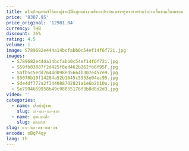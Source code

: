 ```yaml
---
title: แจ็กเก็ตชุดทักซิโด้ของผู้ชาย2ชิ้นสูทแต่งงานสีทองประดับเพชรหรูหราสำหรับเจ้าบ่าวเสื้องานเลี้ยงพรอม
price: '8307.95'
price_original: '12981.04'
currency: THB
discount: 36%
rating: 4.5
volume: 1
image: S789682e444a14bcfabb0c54ef14f6f72i.jpg
images:
  - S789682e444a14bcfabb0c54ef14f6f72i.jpg
  - S59fb83887f2d425f8ed462b262fb8f95F.jpg
  - Safb5c5edd7644d098ed5664b307e457e9.jpg
  - S5070b10f14284a52b1645c5953e04ec95.jpg
  - Sde4df772a2f344088702821a1e6b2b10o.jpg
  - Se7994669958b49c98055176f3b8d8d2d3.jpg
video: ''
categories:
  - name: เสื้อผ้าผู้ชาย
    slug: เส-อผ-าผ-ชาย
  - name: ชุดและเสื้อ
    slug: ดและเส
slug: แจ-กเก-ตช-ดท-กซ
encode: oBqP4qy
lang: th
---
```

  
